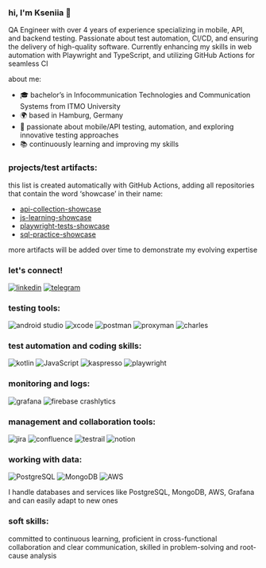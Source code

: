 ### hi, I'm Kseniia 👋

QA Engineer with over 4 years of experience specializing in mobile, API, and backend testing. Passionate about test automation, CI/CD, and ensuring the delivery of high-quality software.
Currently enhancing my skills in web automation with Playwright and TypeScript, and utilizing GitHub Actions for seamless CI

about me:

- 🎓 bachelor’s in Infocommunication Technologies and Communication Systems from ITMO University
- 🌍 based in Hamburg, Germany
- 💬 passionate about mobile/API testing, automation, and exploring innovative testing approaches
- 📚 continuously learning and improving my skills

### projects/test artifacts:

this list is created automatically with GitHub Actions, adding all repositories that contain the word ‘showcase’ in their name:

<!-- SHOWCASE START -->
- [api-collection-showcase](https://github.com/vozikkks/api-collection-showcase)
- [js-learning-showcase](https://github.com/vozikkks/js-learning-showcase)
- [playwright-tests-showcase](https://github.com/vozikkks/playwright-tests-showcase)
- [sql-practice-showcase](https://github.com/vozikkks/sql-practice-showcase)
<!-- SHOWCASE END -->

more artifacts will be added over time to demonstrate my evolving expertise

### let's connect!

[![linkedin](https://img.shields.io/badge/LinkedIn-grey?style=flat-square&logo=linkedin&logoColor=white&labelColor=grey)](https://www.linkedin.com/in/kseniiavozisova/)
[![telegram](https://img.shields.io/badge/Telegram-grey?style=flat-square&logo=telegram&logoColor=white&labelColor=grey)](https://t.me/vozikkks)

### testing tools:

![android studio](https://img.shields.io/badge/Android_Studio-grey?style=flat-square&logo=android-studio&logoColor=white&labelColor=grey)
![xcode](https://img.shields.io/badge/Xcode-grey?style=flat-square&logo=xcode&logoColor=white&labelColor=grey)
![postman](https://img.shields.io/badge/Postman-grey?style=flat-square&logo=postman&logoColor=white&labelColor=grey)
![proxyman](https://img.shields.io/badge/Proxyman-grey?style=flat-square&labelColor=grey)
![charles](https://img.shields.io/badge/Charles-grey?style=flat-square&labelColor=grey)

### test automation and coding skills:

![kotlin](https://img.shields.io/badge/Kotlin-grey?style=flat-square&logo=kotlin&logoColor=white&labelColor=grey)
![JavaScript](https://img.shields.io/badge/JavaScript-grey?style=flat-square&logo=javascript&logoColor=white&labelColor=grey)
![kaspresso](https://img.shields.io/badge/Kaspresso-grey?style=flat-square&labelColor=grey)
![playwright](https://img.shields.io/badge/Playwright-grey?style=flat-square&logo=playwright&logoColor=white&labelColor=grey)

### monitoring and logs:

![grafana](https://img.shields.io/badge/Grafana-grey?style=flat-square&logo=grafana&logoColor=white&labelColor=grey)
![firebase crashlytics](https://img.shields.io/badge/Firebase_Crashlytics-grey?style=flat-square&logo=firebase&logoColor=white&labelColor=grey)

### management and collaboration tools:

![jira](https://img.shields.io/badge/Jira-grey?style=flat-square&logo=jira&logoColor=white&labelColor=grey)
![confluence](https://img.shields.io/badge/Confluence-grey?style=flat-square&logo=confluence&logoColor=white&labelColor=grey)
![testrail](https://img.shields.io/badge/TestRail-grey?style=flat-square&labelColor=grey)
![notion](https://img.shields.io/badge/Notion-grey?style=flat-square&logo=notion&logoColor=white&labelColor=grey)

### working with data:

![PostgreSQL](https://img.shields.io/badge/PostgreSQL-grey?style=flat-square&logo=postgresql&logoColor=white&labelColor=grey)
![MongoDB](https://img.shields.io/badge/MongoDB-grey?style=flat-square&logo=mongodb&logoColor=white&labelColor=grey)
![AWS](https://img.shields.io/badge/AWS-grey?style=flat-square&logo=amazon-aws&logoColor=white&labelColor=grey)

I handle databases and services like PostgreSQL, MongoDB, AWS, Grafana and can easily adapt to new ones

### soft skills:

committed to continuous learning, proficient in cross-functional collaboration and clear communication, skilled in problem-solving and root-cause analysis
